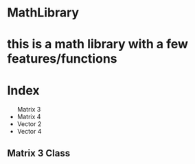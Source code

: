 # MathLibrary

<h1>this is a math library with a few features/functions</h1>



<h1>Index</h1>

<ul
<li>Matrix 3</li>
<li>Matrix 4</li>
<li>Vector 2</li>
<li>Vector 4</li>
</ul>




<h2>Matrix 3 Class<h2 {#m3}>

